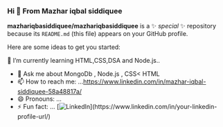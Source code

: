 ### Hi 👋 From Mazhar iqbal siddiquee


**mazhariqbasiddiquee/mazhariqbasiddiquee** is a ✨ _special_ ✨ repository because its `README.md` (this file) appears on your GitHub profile.

Here are some ideas to get you started:


 🌱 I’m currently learning HTML,CSS,DSA  and Node.js..
- 💬 Ask me about MongoDb , Node.js , CSS< HTML
- 📫 How to reach me: ...https://www.linkedin.com/in/mazhar-iqbal-siddiquee-58a48817a/
- 😄 Pronouns: ...
- ⚡ Fun fact: ...
[![LinkedIn](https://img.shields.io/badge/-LinkedIn-blue?style=flat-square&logo=LinkedIn&logoColor=white&link=https://www.linkedin.com/in/[your-linkedin-profile-url](https://www.linkedin.com/in/mazhar-iqbal-siddiquee-58a48817a/)/)](https://www.linkedin.com/in/your-linkedin-profile-url/)


